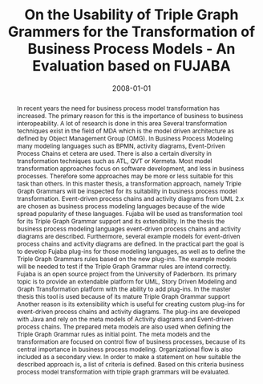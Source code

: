 ---
abstract: In recent years the need for business process model transformation has increased.
  The primary reason for this is the importance of business to business interopeability.
  A lot of research is done in this area Several transformation techniques exist in
  the field of MDA which is the model driven architecture as defined by Object Management
  Group (OMG).   In Business Process Modeling many modeling languages such as BPMN,
  activity diagrams, Event-Driven Process Chains et cetera are used. There is also
  a certain diversity in transformation techniques such as ATL, QVT or Kermeta. Most
  model transformation approaches focus on software development, and less in business
  processes. Therefore some approaches may be more or less suitable for this task
  than others.   In this master thesis, a transformation approach, namely Triple Graph
  Grammars will be inspected for its suitability in business process model transformation.
  Event-driven process chains and activity diagrams from UML 2.x are chosen as business
  process modeling languages because of the wide spread popularity of these languages.
  Fujaba will be used as transformation tool for its Triple Graph Grammar support
  and its extendibility.   In the thesis the business process modeling languages event-driven
  process chains and activity diagrams are described. Furthermore, several example
  models for event-driven process chains and activity diagrams are defined. In the
  practical part the goal is to develop  Fujaba plug-ins for those modeling languages,
  as well as to define the Triple Graph Grammars rules based on the new plug-ins.
  The example models will be needed to test if the Triple Graph Grammar rules are
  intend correctly.   Fujaba is an open source project from the University of Paderborn.
  Its primary topic is to provide an extendable platform for UML, Story Driven Modeling
  and Graph Transformation platform with the ability to add plug-ins. In the master
  thesis this tool is used because of its mature Triple Graph Grammar support Another
  reason is its extensibility which is useful for creating custom plug-ins for event-driven
  process chains and activity diagrams.   The plug-ins are developed with Java and
  rely on the meta models of Activity diagrams and Event-driven process chains. The
  prepared meta models are also used when defining the Triple Graph Grammar rules
  as initial point. The meta models and the transformation are focused on control
  flow of business processes, because of its central importance in business process
  modeling. Organizational flow is also included as a secondary view.   In order to
  make a statement on how suitable the described approach is, a list of criteria is
  defined. Based on this criteria business process model transformation with triple
  graph grammars will be evaluated.
authors:
- Selin Altan
date: '2008-01-01'
featured: false
links:
- name: Publik
  url: https://publik.tuwien.ac.at/showentry.php?ID=141739&lang=1
publication_types:
- '7'
publishDate: '2008-01-01'
title: On the Usability of Triple Graph Grammers for the Transformation of Business
  Process Models - An Evaluation based on FUJABA
url_pdf: ''
---